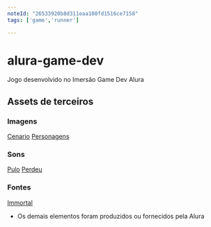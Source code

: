 ```yaml
---
noteId: "26533920b8d311eaa100fd1516ce7158"
tags: ['game','runner']

---
```


# alura-game-dev
Jogo desenvolvido no Imersão Game Dev Alura

## Assets de terceiros
### Imagens
[Cenario](https://craftpix.net/freebies/free-cartoon-forest-game-backgrounds/)
[Personagens](https://pipoya.itch.io/pipoya-free-2d-game-character-sprites)

### Sons
[Pulo](https://freesound.org/people/jalastram/sounds/386648/)
[Perdeu](https://freesound.org/people/cabled_mess/sounds/350986/)

### Fontes
[Immortal](https://www.1001freefonts.com/immortal.font)


* Os demais elementos foram produzidos ou fornecidos pela Alura